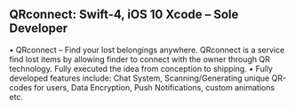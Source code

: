##	QRconnect: Swift-4, iOS 10 Xcode – Sole Developer 
•	QRconnect – Find your lost belongings anywhere.  QRconnect is a service find lost items by allowing finder to connect with the owner through QR technology. Fully executed the idea from conception to shipping.
•	Fully developed features include: Chat System, Scanning/Generating unique QR-codes for users, Data Encryption, Push Notifications, custom animations etc.
